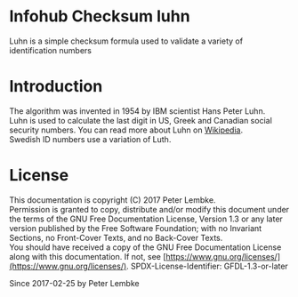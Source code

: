 # Infohub Checksum luhn
Luhn is a simple checksum formula used to validate a variety of identification numbers  

# Introduction
The algorithm was invented in 1954 by IBM scientist Hans Peter Luhn.  
Luhn is used to calculate the last digit in US, Greek and Canadian social security numbers. You can read more about Luhn on <a href="https://en.wikipedia.org/wiki/Luhn_algorithm" target="_blank">Wikipedia</a>.  
Swedish ID numbers use a variation of Luth.  

# License
This documentation is copyright (C) 2017 Peter Lembke.  
Permission is granted to copy, distribute and/or modify this document under the terms of the GNU Free Documentation License, Version 1.3 or any later version published by the Free Software Foundation; with no Invariant Sections, no Front-Cover Texts, and no Back-Cover Texts.  
You should have received a copy of the GNU Free Documentation License along with this documentation. If not, see [https://www.gnu.org/licenses/](https://www.gnu.org/licenses/).  SPDX-License-Identifier: GFDL-1.3-or-later  

Since 2017-02-25 by Peter Lembke  
